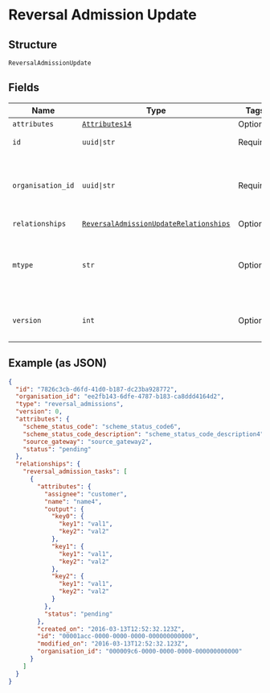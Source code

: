 
# Reversal Admission Update

## Structure

`ReversalAdmissionUpdate`

## Fields

| Name | Type | Tags | Description |
|  --- | --- | --- | --- |
| `attributes` | [`Attributes14`](../../doc/models/attributes-14.md) | Optional | - |
| `id` | `uuid\|str` | Required | Unique resource ID |
| `organisation_id` | `uuid\|str` | Required | Unique ID of the organisation this resource is created by |
| `relationships` | [`ReversalAdmissionUpdateRelationships`](../../doc/models/reversal-admission-update-relationships.md) | Optional | - |
| `mtype` | `str` | Optional | Name of the resource type<br>**Constraints**: *Pattern*: `^[A-Za-z_]*$` |
| `version` | `int` | Optional | Version number<br>**Constraints**: `>= 0` |

## Example (as JSON)

```json
{
  "id": "7826c3cb-d6fd-41d0-b187-dc23ba928772",
  "organisation_id": "ee2fb143-6dfe-4787-b183-ca8ddd4164d2",
  "type": "reversal_admissions",
  "version": 0,
  "attributes": {
    "scheme_status_code": "scheme_status_code6",
    "scheme_status_code_description": "scheme_status_code_description4",
    "source_gateway": "source_gateway2",
    "status": "pending"
  },
  "relationships": {
    "reversal_admission_tasks": [
      {
        "attributes": {
          "assignee": "customer",
          "name": "name4",
          "output": {
            "key0": {
              "key1": "val1",
              "key2": "val2"
            },
            "key1": {
              "key1": "val1",
              "key2": "val2"
            },
            "key2": {
              "key1": "val1",
              "key2": "val2"
            }
          },
          "status": "pending"
        },
        "created_on": "2016-03-13T12:52:32.123Z",
        "id": "00001acc-0000-0000-0000-000000000000",
        "modified_on": "2016-03-13T12:52:32.123Z",
        "organisation_id": "000009c6-0000-0000-0000-000000000000"
      }
    ]
  }
}
```

